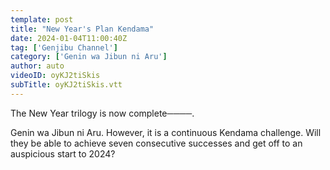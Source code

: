 ```yaml
---
template: post
title: "New Year's Plan Kendama"
date: 2024-01-04T11:00:40Z
tag: ['Genjibu Channel']
category: ['Genin wa Jibun ni Aru']
author: auto 
videoID: oyKJ2tiSkis
subTitle: oyKJ2tiSkis.vtt
---
```

The New Year trilogy is now complete────.

Genin wa Jibun ni Aru. However, it is a continuous Kendama challenge.
Will they be able to achieve seven consecutive successes and get off to an auspicious start to 2024?

